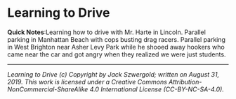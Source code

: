 # Learning to Drive

**Quick Notes**:Learning how to drive with Mr. Harte in Lincoln. Parallel parking in Manhattan Beach with cops busting drag racers. Parallel parking in West Brighton near Asher Levy Park while he shooed away hookers who came near the car and got angry when they realized we were just students.

***

*Learning to Drive (c) Copyright by Jack Szwergold; written on August 31, 2019. This work is licensed under a Creative Commons Attribution-NonCommercial-ShareAlike 4.0 International License (CC-BY-NC-SA-4.0).*